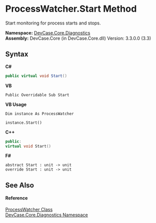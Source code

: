 # ProcessWatcher.Start Method 
 

Start monitoring for process starts and stops.

**Namespace:**&nbsp;<a href="N_DevCase_Core_Diagnostics">DevCase.Core.Diagnostics</a><br />**Assembly:**&nbsp;DevCase.Core (in DevCase.Core.dll) Version: 3.3.0.0 (3.3)

## Syntax

**C#**<br />
``` C#
public virtual void Start()
```

**VB**<br />
``` VB
Public Overridable Sub Start
```

**VB Usage**<br />
``` VB Usage
Dim instance As ProcessWatcher

instance.Start()
```

**C++**<br />
``` C++
public:
virtual void Start()
```

**F#**<br />
``` F#
abstract Start : unit -> unit 
override Start : unit -> unit 
```


## See Also


#### Reference
<a href="T_DevCase_Core_Diagnostics_ProcessWatcher">ProcessWatcher Class</a><br /><a href="N_DevCase_Core_Diagnostics">DevCase.Core.Diagnostics Namespace</a><br />